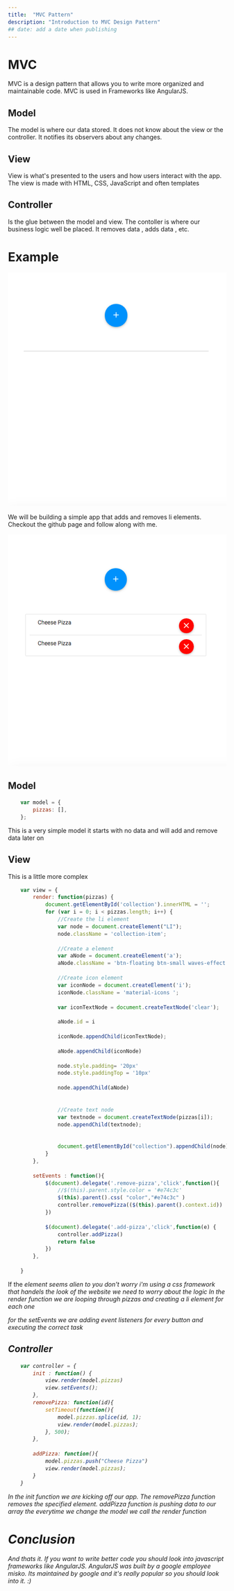 ```yaml
---
title:  "MVC Pattern"
description: "Introduction to MVC Design Pattern"
## date: add a date when publishing
---
```


# MVC

MVC is a design pattern that allows you to write more organized and  maintainable code. MVC is used in Frameworks like AngularJS.

## Model 

The model is where our data stored. It does not know about the view or the controller. It notifies its observers about any changes.

## View

View is what's presented to the users and how users interact with the app. The view is made with HTML, CSS, JavaScript and often templates

## Controller

Is the glue between the model and view. The contoller is where our business logic well be placed. It removes data , adds data , etc.

# Example 
![App](../assets/images/screen2.png "Sample App")

We will be building a simple app that adds and removes li elements. Checkout the github page and follow along with me.

![App](../assets/images/screen1.png "Sample App")

## Model 

```javascript
    var model = {
        pizzas: [],
    };
```

This is a very simple model it starts with no data and will add and remove data later on

## View

This is a little more complex

```javascript
    var view = {
        render: function(pizzas) {
            document.getElementById('collection').innerHTML = '';
            for (var i = 0; i < pizzas.length; i++) {
                //Create the li element
                var node = document.createElement("LI");
                node.className = 'collection-item';

                //Create a element
                var aNode = document.createElement('a');
                aNode.className = 'btn-floating btn-small waves-effect waves-light red right remove-pizza'
                
                //Create icon element
                var iconNode = document.createElement('i');
                iconNode.className = 'material-icons ';

                var iconTextNode = document.createTextNode('clear');
                
                aNode.id = i
                
                iconNode.appendChild(iconTextNode);
                
                aNode.appendChild(iconNode)
                
                node.style.padding= '20px'
                node.style.paddingTop = '10px'

                node.appendChild(aNode)
                

                //Create text node
                var textnode = document.createTextNode(pizzas[i]);
                node.appendChild(textnode);
                

                document.getElementById("collection").appendChild(node);
            }
        },
        
        setEvents : function(){
            $(document).delegate('.remove-pizza','click',function(){
                //$(this).parent.style.color = '#e74c3c'
                $(this).parent().css( "color","#e74c3c" )
                controller.removePizza(($(this).parent().context.id))
            })

            $(document).delegate('.add-pizza','click',function(e) {
                controller.addPizza()
                return false
            })
        },
    
    }
```
If the <i> element seems alien to you don't worry i'm using a css framework that handels the look of the website we need to worry about the logic
In the render function we are looping through pizzas and creating a li element for each one 

for the setEvents we are adding event listeners for every button and executing the correct task

## Controller

```javascript
    var controller = {
        init : function() {
            view.render(model.pizzas)
            view.setEvents();
        },
        removePizza: function(id){
            setTimeout(function(){
                model.pizzas.splice(id, 1);
                view.render(model.pizzas);
            }, 500);
        },
        
        addPizza: function(){
            model.pizzas.push("Cheese Pizza")
            view.render(model.pizzas);
        }
    }

```
In the init function we are kicking  off our app. The removePizza function removes the specified element. addPizza function is pushing data to our array the everytime we change the model we call the render function

# Conclusion 

And thats it. If you want to write better code you should look into javascript frameworks like AngularJS. AngularJS was built by a google employee misko. Its maintained by google and it's really popular so you should look into it. :)